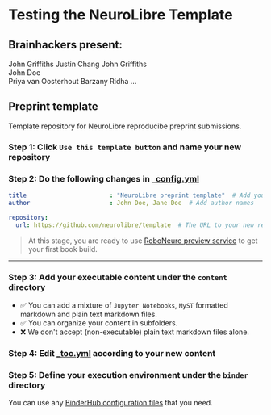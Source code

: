 # Testing the NeuroLibre Template

## Brainhackers present: 
John Griffiths
Justin Chang
John Griffiths  
John Doe  
Priya van Oosterhout
Barzany Ridha
...

## Preprint template

Template repository for NeuroLibre reproducibe preprint submissions.

### Step 1: Click `Use this template button` and name your new repository

### Step 2: Do the following changes in [_config.yml](content/_config.yml)

```yaml
title                       : "NeuroLibre preprint template"  # Add your title
author                      : John Doe, Jane Doe  # Add author names
```
```yaml
repository:
  url: https://github.com/neurolibre/template  # The URL to your new repository
```
> At this stage, you are ready to use [RoboNeuro preview service](https://robo.neurolibre.org) to get your first book build.
---
### Step 3: Add your executable content under the `content` directory

* ✅ You can add a mixture of `Jupyter Notebooks`, `MyST` formatted markdown and plain text markdown files.
* ✅ You can organize your content in subfolders.
* ❌ We don't accept (non-executable) plain text markdown files alone.

### Step 4: Edit [_toc.yml](content/_toc.yml) according to your new content 

### Step 5: Define your execution environment under the `binder` directory

You can use any [BinderHub configuration files](https://mybinder.readthedocs.io/en/latest/using/config_files.html) that you need.
